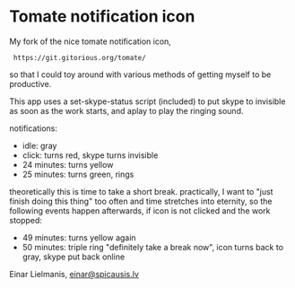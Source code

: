 Tomate notification icon
========================


My fork of the nice tomate notification icon,

     https://git.gitorious.org/tomate/


so that I could toy around with various methods of getting myself to be
productive.


This app uses a set-skype-status script (included) to put skype to invisible as
soon as the work starts, and aplay to play the ringing sound.

notifications:

-  idle: gray
-  click: turns red, skype turns invisible
-  24 minutes: turns yellow
-  25 minutes: turns green, rings

theoretically this is time to take a short break.
practically, I want to "just finish doing this thing" too often and time
stretches into eternity, so the following events happen afterwards, if icon
is not clicked and the work stopped:

- 49 minutes: turns yellow again
- 50 minutes: triple ring "definitely take a break now", icon turns back to gray, skype put back online


Einar Lielmanis, einar@spicausis.lv
